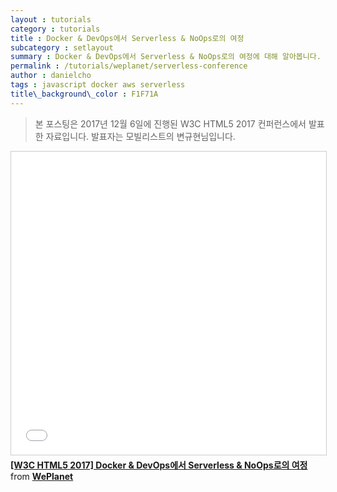 ```yaml
---
layout : tutorials
category : tutorials
title : Docker & DevOps에서 Serverless & NoOps로의 여정
subcategory : setlayout
summary : Docker & DevOps에서 Serverless & NoOps로의 여정에 대해 알아봅니다. 
permalink : /tutorials/weplanet/serverless-conference
author : danielcho
tags : javascript docker aws serverless
title\_background\_color : F1F71A
---
```




> 본 포스팅은 2017년 12월 6일에 진행된 W3C HTML5 2017 컨퍼런스에서 발표한 자료입니다. 발표자는 모빌리스트의 변규현님입니다.



<iframe src="//www.slideshare.net/slideshow/embed_code/key/MCTfr64bYs42Yx" width="595" height="485" frameborder="0" marginwidth="0" marginheight="0" scrolling="no" style="border:1px solid #CCC; border-width:1px; margin-bottom:5px; max-width: 100%;" allowfullscreen> </iframe> <div style="margin-bottom:5px"> <strong> <a href="//www.slideshare.net/dukkee/w3c-html5-2017-docker-devops-serverless-noops" title="[W3C HTML5 2017] Docker &amp; DevOps에서 Serverless &amp; NoOps로의 여정" target="_blank">[W3C HTML5 2017] Docker &amp; DevOps에서 Serverless &amp; NoOps로의 여정</a> </strong> from <strong><a href="https://www.slideshare.net/dukkee" target="_blank">WePlanet</a></strong> </div>